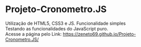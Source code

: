 # Projeto-Cronometro.JS
Utilização de HTML5, CSS3 e JS. Funcionalidade simples
<br>
Testando as funcionalidades do JavaScript puro.
<br>
Acesse a página pelo Link: <a>https://zeneto69.github.io/Projeto-Cronometro.JS/</a>
